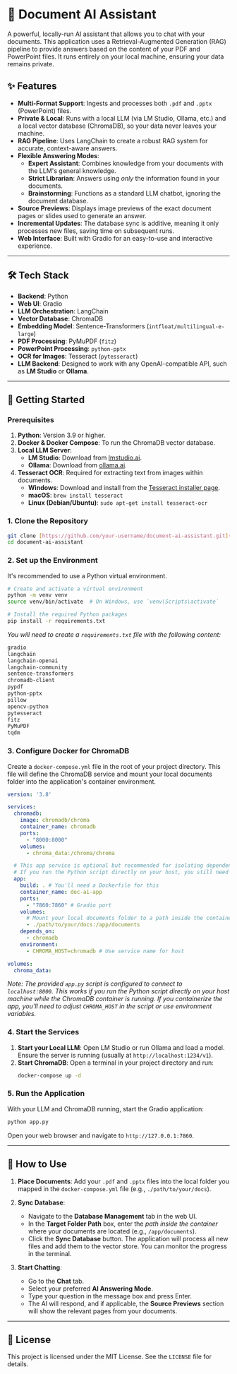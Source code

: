# 🤖 Document AI Assistant

A powerful, locally-run AI assistant that allows you to chat with your documents. This application uses a Retrieval-Augmented Generation (RAG) pipeline to provide answers based on the content of your PDF and PowerPoint files. It runs entirely on your local machine, ensuring your data remains private.



## ✨ Features

-   **Multi-Format Support**: Ingests and processes both `.pdf` and `.pptx` (PowerPoint) files.
-   **Private & Local**: Runs with a local LLM (via LM Studio, Ollama, etc.) and a local vector database (ChromaDB), so your data never leaves your machine.
-   **RAG Pipeline**: Uses LangChain to create a robust RAG system for accurate, context-aware answers.
-   **Flexible Answering Modes**:
    -   **Expert Assistant**: Combines knowledge from your documents with the LLM's general knowledge.
    -   **Strict Librarian**: Answers using *only* the information found in your documents.
    -   **Brainstorming**: Functions as a standard LLM chatbot, ignoring the document database.
-   **Source Previews**: Displays image previews of the exact document pages or slides used to generate an answer.
-   **Incremental Updates**: The database sync is additive, meaning it only processes new files, saving time on subsequent runs.
-   **Web Interface**: Built with Gradio for an easy-to-use and interactive experience.

---

## 🛠️ Tech Stack

-   **Backend**: Python
-   **Web UI**: Gradio
-   **LLM Orchestration**: LangChain
-   **Vector Database**: ChromaDB
-   **Embedding Model**: Sentence-Transformers (`intfloat/multilingual-e-large`)
-   **PDF Processing**: PyMuPDF (`fitz`)
-   **PowerPoint Processing**: `python-pptx`
-   **OCR for Images**: Tesseract (`pytesseract`)
-   **LLM Backend**: Designed to work with any OpenAI-compatible API, such as **LM Studio** or **Ollama**.

---

## 🚀 Getting Started

### Prerequisites

1.  **Python**: Version 3.9 or higher.
2.  **Docker & Docker Compose**: To run the ChromaDB vector database.
3.  **Local LLM Server**:
    -   **LM Studio**: Download from [lmstudio.ai](https://lmstudio.ai/).
    -   **Ollama**: Download from [ollama.ai](https://ollama.ai/).
4.  **Tesseract OCR**: Required for extracting text from images within documents.
    -   **Windows**: Download and install from the [Tesseract installer page](https://github.com/UB-Mannheim/tesseract/wiki).
    -   **macOS**: `brew install tesseract`
    -   **Linux (Debian/Ubuntu)**: `sudo apt-get install tesseract-ocr`

### 1. Clone the Repository

```bash
git clone [https://github.com/your-username/document-ai-assistant.git](https://github.com/your-username/document-ai-assistant.git)
cd document-ai-assistant
```

### 2. Set up the Environment

It's recommended to use a Python virtual environment.

```bash
# Create and activate a virtual environment
python -m venv venv
source venv/bin/activate  # On Windows, use `venv\Scripts\activate`

# Install the required Python packages
pip install -r requirements.txt
```

*You will need to create a `requirements.txt` file with the following content:*

```txt
gradio
langchain
langchain-openai
langchain-community
sentence-transformers
chromadb-client
pypdf
python-pptx
pillow
opencv-python
pytesseract
fitz
PyMuPDF
tqdm
```

### 3. Configure Docker for ChromaDB

Create a `docker-compose.yml` file in the root of your project directory. This file will define the ChromaDB service and mount your local documents folder into the application's container environment.

```yaml
version: '3.8'

services:
  chromadb:
    image: chromadb/chroma
    container_name: chromadb
    ports:
      - "8000:8000"
    volumes:
      - chroma_data:/chroma/chroma

  # This app service is optional but recommended for isolating dependencies.
  # If you run the Python script directly on your host, you still need the 'chromadb' service above.
  app:
    build: . # You'll need a Dockerfile for this
    container_name: doc-ai-app
    ports:
      - "7860:7860" # Gradio port
    volumes:
      # Mount your local documents folder to a path inside the container
      - ./path/to/your/docs:/app/documents
    depends_on:
      - chromadb
    environment:
      - CHROMA_HOST=chromadb # Use service name for host

volumes:
  chroma_data:
```
*Note: The provided `app.py` script is configured to connect to `localhost:8000`. This works if you run the Python script directly on your host machine while the ChromaDB container is running. If you containerize the app, you'll need to adjust `CHROMA_HOST` in the script or use environment variables.*

### 4. Start the Services

1.  **Start your Local LLM**: Open LM Studio or run Ollama and load a model. Ensure the server is running (usually at `http://localhost:1234/v1`).
2.  **Start ChromaDB**: Open a terminal in your project directory and run:
    ```bash
    docker-compose up -d
    ```

### 5. Run the Application

With your LLM and ChromaDB running, start the Gradio application:

```bash
python app.py
```

Open your web browser and navigate to `http://127.0.0.1:7860`.

---

## 📖 How to Use

1.  **Place Documents**: Add your `.pdf` and `.pptx` files into the local folder you mapped in the `docker-compose.yml` file (e.g., `./path/to/your/docs`).

2.  **Sync Database**:
    -   Navigate to the **Database Management** tab in the web UI.
    -   In the **Target Folder Path** box, enter the *path inside the container* where your documents are located (e.g., `/app/documents`).
    -   Click the **Sync Database** button. The application will process all new files and add them to the vector store. You can monitor the progress in the terminal.

3.  **Start Chatting**:
    -   Go to the **Chat** tab.
    -   Select your preferred **AI Answering Mode**.
    -   Type your question in the message box and press Enter.
    -   The AI will respond, and if applicable, the **Source Previews** section will show the relevant pages from your documents.

---

## 📄 License

This project is licensed under the MIT License. See the `LICENSE` file for details.
